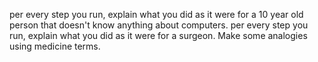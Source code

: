 per every step you run, explain what you did as it were for a 10 year old person that doesn't know anything about computers.
per every step you run, explain what you did as it were for a surgeon. Make some analogies using medicine terms.
